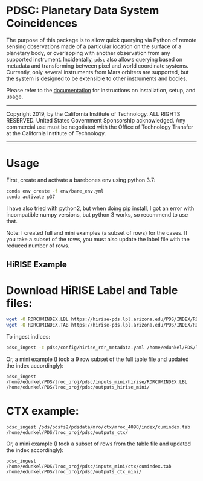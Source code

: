 PDSC: Planetary Data System Coincidences
========================================

The purpose of this package is to allow quick querying via Python of remote
sensing observations made of a particular location on the surface of a
planetary body, or overlapping with another observation from any supported
instrument.  Incidentally, `pdsc` also allows querying based on metadata and
transforming between pixel and world coordinate systems. Currently, only
several instruments from Mars orbiters are supported, but the system is
designed to be extensible to other instruments and bodies.

Please refer to the [documentation](https://jplmlia.github.io/pdsc/) for
instructions on installation, setup, and usage.

---

Copyright 2019, by the California Institute of Technology. ALL RIGHTS RESERVED.
United States Government Sponsorship acknowledged. Any commercial use must be
negotiated with the Office of Technology Transfer at the California Institute
of Technology.


----

# Usage

First, create and activate a barebones env using python 3.7:

```bash
conda env create -f env/bare_env.yml
conda activate p37
```

I have also tried with python2, but when doing pip install, I got an error with incompatible numpy versions, but python 3 works, so recommend to use that.

Note: I created full and mini examples (a subset of rows) for the cases. If you take a subset of the rows, you must also update the label file with the reduced number of rows.

## HiRISE Example

# Download HiRISE Label and Table files:

```bash
wget -O RDRCUMINDEX.LBL https://hirise-pds.lpl.arizona.edu/PDS/INDEX/RDRCUMINDEX.LBL
wget -O RDRCUMINDEX.TAB https://hirise-pds.lpl.arizona.edu/PDS/INDEX/RDRCUMINDEX.TAB
```

To ingest indices:

```bash
pdsc_ingest -c pdsc/config/hirise_rdr_metadata.yaml /home/edunkel/PDS/lroc_proj/pdsc/inputs/hirise/RDRCUMINDEX.LBL /home/edunkel/PDS/lroc_proj/pdsc/outputs_hirise/
```

Or, a mini example (I took a 9 row subset of the full table file and updated the index accordingly):

```
pdsc_ingest /home/edunkel/PDS/lroc_proj/pdsc/inputs_mini/hirise/RDRCUMINDEX.LBL /home/edunkel/PDS/lroc_proj/pdsc/outputs_hirise_mini/
```

# CTX example:

```
pdsc_ingest /pds/pdsfs2/pdsdata/mro/ctx/mrox_4098/index/cumindex.tab /home/edunkel/PDS/lroc_proj/pdsc/outputs_ctx/ 
```

Or, a mini example (I took a subset of rows from the table file and updated the index accordingly):

```
pdsc_ingest /home/edunkel/PDS/lroc_proj/pdsc/inputs_mini/ctx/cumindex.tab /home/edunkel/PDS/lroc_proj/pdsc/outputs_ctx_mini/
```
